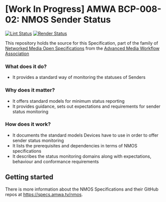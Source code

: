 # \[Work In Progress\] AMWA BCP-008-02: NMOS Sender Status

[![Lint Status](https://github.com/AMWA-TV/bcp-008-02/workflows/Lint/badge.svg)](https://github.com/AMWA-TV/bcp-008-02/actions?query=workflow%3ALint)
[![Render Status](https://github.com/AMWA-TV/bcp-008-02/workflows/Render/badge.svg)](https://github.com/AMWA-TV/bcp-008-02/actions?query=workflow%3ARender)

This repository holds the source for this Specification, part of the family of [Networked Media Open Specifications](https://specs.amwa.tv/nmos) from the [Advanced Media Workflow Association](https://amwa.tv)

<!-- INTRO-START -->

### What does it do?

- It provides a standard way of monitoring the statuses of Senders

### Why does it matter?

- It offers standard models for minimum status reporting
- It provides guidance, sets out expectations and requirements for sender status monitoring

### How does it work?

- It documents the standard models Devices have to use in order to offer sender status monitoring
- It lists the prerequisites and dependencies in terms of NMOS specifications
- It describes the status monitoring domains along with expectations, behaviour and conformance requirements

<!-- INTRO-END -->

## Getting started

There is more information about the NMOS Specifications and their GitHub repos at <https://specs.amwa.tv/nmos>.
